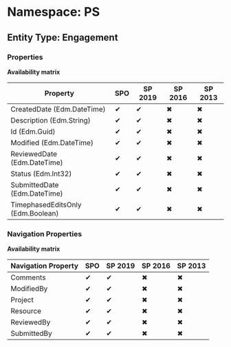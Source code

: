 # Namespace: PS

## Entity Type: Engagement

### Properties

**Availability matrix**

Property | SPO | SP 2019 | SP 2016 | SP 2013
----------|-----|---------|---------|--------
CreatedDate (Edm.DateTime) | ✔ | ✔ | ✖ | ✖
Description (Edm.String) | ✔ | ✔ | ✖ | ✖
Id (Edm.Guid) | ✔ | ✔ | ✖ | ✖
Modified (Edm.DateTime) | ✔ | ✔ | ✖ | ✖
ReviewedDate (Edm.DateTime) | ✔ | ✔ | ✖ | ✖
Status (Edm.Int32) | ✔ | ✔ | ✖ | ✖
SubmittedDate (Edm.DateTime) | ✔ | ✔ | ✖ | ✖
TimephasedEditsOnly (Edm.Boolean) | ✔ | ✔ | ✖ | ✖

### Navigation Properties

**Availability matrix**

Navigation Property | SPO | SP 2019 | SP 2016 | SP 2013
----------|-----|---------|---------|--------
Comments | ✔ | ✔ | ✖ | ✖
ModifiedBy | ✔ | ✔ | ✖ | ✖
Project | ✔ | ✔ | ✖ | ✖
Resource | ✔ | ✔ | ✖ | ✖
ReviewedBy | ✔ | ✔ | ✖ | ✖
SubmittedBy | ✔ | ✔ | ✖ | ✖
